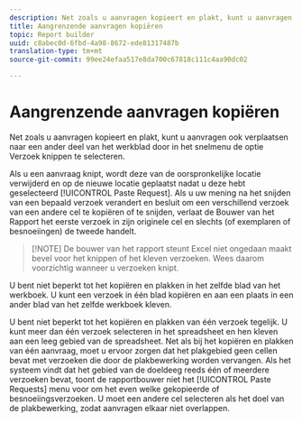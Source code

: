 ```yaml
---
description: Net zoals u aanvragen kopieert en plakt, kunt u aanvragen ook verplaatsen naar een ander deel van het werkblad door in het snelmenu de optie Verzoek knippen te selecteren.
title: Aangrenzende aanvragen kopiëren
topic: Report builder
uuid: c8abec0d-6fbd-4a98-8672-ede81317487b
translation-type: tm+mt
source-git-commit: 99ee24efaa517e8da700c67818c111c4aa90dc02

---
```



# Aangrenzende aanvragen kopiëren

Net zoals u aanvragen kopieert en plakt, kunt u aanvragen ook verplaatsen naar een ander deel van het werkblad door in het snelmenu de optie Verzoek knippen te selecteren.

Als u een aanvraag knipt, wordt deze van de oorspronkelijke locatie verwijderd en op de nieuwe locatie geplaatst nadat u deze hebt geselecteerd [!UICONTROL Paste Request]. Als u uw mening na het snijden van een bepaald verzoek verandert en besluit om een verschillend verzoek van een andere cel te kopiëren of te snijden, verlaat de Bouwer van het Rapport het eerste verzoek in zijn originele cel en slechts (of exemplaren of besnoeiingen) de tweede handelt.

> [!NOTE] De bouwer van het rapport steunt Excel niet ongedaan maakt bevel voor het knippen of het kleven verzoeken. Wees daarom voorzichtig wanneer u verzoeken knipt.

U bent niet beperkt tot het kopiëren en plakken in het zelfde blad van het werkboek. U kunt een verzoek in één blad kopiëren en aan een plaats in een ander blad van het zelfde werkboek kleven.

U bent niet beperkt tot het kopiëren en plakken van één verzoek tegelijk. U kunt meer dan één verzoek selecteren in het spreadsheet en hen kleven aan een leeg gebied van de spreadsheet. Net als bij het kopiëren en plakken van één aanvraag, moet u ervoor zorgen dat het plakgebied geen cellen bevat met verzoeken die door de plakbewerking worden vervangen. Als het systeem vindt dat het gebied van de doeldeeg reeds één of meerdere verzoeken bevat, toont de rapportbouwer niet het [!UICONTROL Paste Requests] menu voor om het even welke gekopieerde of besnoeiingsverzoeken. U moet een andere cel selecteren als het doel van de plakbewerking, zodat aanvragen elkaar niet overlappen.
